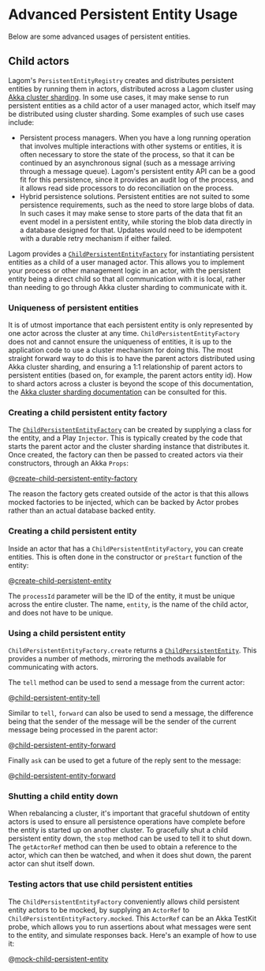 # Advanced Persistent Entity Usage

Below are some advanced usages of persistent entities.

## Child actors

Lagom's `PersistentEntityRegistry` creates and distributes persistent entities by running them in actors, distributed across a Lagom cluster using [Akka cluster sharding](https://doc.akka.io/docs/akka/current/cluster-sharding.html?language=java). In some use cases, it may make sense to run persistent entities as a child actor of a user managed actor, which itself may be distributed using cluster sharding. Some examples of such use cases include:

* Persistent process managers. When you have a long running operation that involves multiple interactions with other systems or entities, it is often necessary to store the state of the process, so that it can be continued by an asynchronous signal (such as a message arriving through a message queue). Lagom's persistent entity API can be a good fit for this persistence, since it provides an audit log of the process, and it allows read side processors to do reconciliation on the process.
* Hybrid persistence solutions. Persistent entities are not suited to some persistence requirements, such as the need to store large blobs of data. In such cases it may make sense to store parts of the data that fit an event model in a persistent entity, while storing the blob data directly in a database designed for that. Updates would need to be idempotent with a durable retry mechanism if either failed.

Lagom provides a [`ChildPersistentEntityFactory`](api/index.html?com/lightbend/lagom/javadsl/persistence/ChildPersistentEntityFactory.html) for instantiating persistent entities as a child of a user managed actor. This allows you to implement your process or other management logic in an actor, with the persistent entity being a direct child so that all communication with it is local, rather than needing to go through Akka cluster sharding to communicate with it.

### Uniqueness of persistent entities

It is of utmost importance that each persistent entity is only represented by one actor across the cluster at any time. `ChildPersistentEntityFactory` does not and cannot ensure the uniqueness of entities, it is up to the application code to use a cluster mechanism for doing this. The most straight forward way to do this is to have the parent actors distributed using Akka cluster sharding, and ensuring a 1:1 relationship of parent actors to persistent entities (based on, for example, the parent actors entity id). How to shard actors across a cluster is beyond the scope of this documentation, the [Akka cluster sharding documentation](https://doc.akka.io/docs/akka/current/cluster-sharding.html?language=java) can be consulted for this.

### Creating a child persistent entity factory

The [`ChildPersistentEntityFactory`](api/index.html?com/lightbend/lagom/javadsl/persistence/ChildPersistentEntityFactory.html) can be created by supplying a class for the entity, and a Play `Injector`. This is typically created by the code that starts the parent actor and the cluster sharding instance that distributes it. Once created, the factory can then be passed to created actors via their constructors, through an Akka `Props`:

@[create-child-persistent-entity-factory](code/docs/home/persistence/ChildActors.java)

The reason the factory gets created outside of the actor is that this allows mocked factories to be injected, which can be backed by Actor probes rather than an actual database backed entity.

### Creating a child persistent entity

Inside an actor that has a `ChildPersistentEntityFactory`, you can create entities. This is often done in the constructor or `preStart` function of the entity:

@[create-child-persistent-entity](code/docs/home/persistence/ChildActors.java)

The `processId` parameter will be the ID of the entity, it must be unique across the entire cluster. The name, `entity`, is the name of the child actor, and does not have to be unique.

### Using a child persistent entity

`ChildPersistentEntityFactory.create` returns a [`ChildPersistentEntity`](api/index.html?com/lightbend/lagom/javadsl/persistence/ChildPersistentEntity.html). This provides a number of methods, mirroring the methods available for communicating with actors.

The `tell` method can be used to send a message from the current actor:

@[child-persistent-entity-tell](code/docs/home/persistence/ChildActors.java)

Similar to `tell`, `forward` can also be used to send a message, the difference being that the sender of the message will be the sender of the current message being processed in the parent actor:

@[child-persistent-entity-forward](code/docs/home/persistence/ChildActors.java)

Finally `ask` can be used to get a future of the reply sent to the message:

@[child-persistent-entity-forward](code/docs/home/persistence/ChildActors.java)

### Shutting a child entity down

When rebalancing a cluster, it's important that graceful shutdown of entity actors is used to ensure all persistence operations have complete before the entity is started up on another cluster. To gracefully shut a child persistent entity down, the `stop` method can be used to tell it to shut down. The `getActorRef` method can then be used to obtain a reference to the actor, which can then be watched, and when it does shut down, the parent actor can shut itself down.

### Testing actors that use child persistent entities

The `ChildPersistentEntityFactory` conveniently allows child persistent entity actors to be mocked, by supplying an `ActorRef` to `ChildPersistentEntityFactory.mocked`. This `ActorRef` can be an Akka TestKit probe, which allows you to run assertions about what messages were sent to the entity, and simulate responses back. Here's an example of how to use it:

@[mock-child-persistent-entity](code/docs/home/persistence/ChildActors.java)
